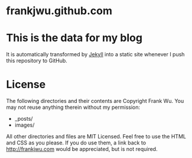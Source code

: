 frankjwu.github.com
===================

# This is the data for my blog

It is automatically transformed by [Jekyll](http://github.com/mojombo/jekyll) into a static site whenever I push this repository to GitHub.

# License

The following directories and their contents are Copyright Frank Wu. You may not reuse anything therein without my permission:

* _posts/
* images/

All other directories and files are MIT Licensed. Feel free to use the HTML and CSS as you please. If you do use them, a link back to http://frankjwu.com would be appreciated, but is not required.